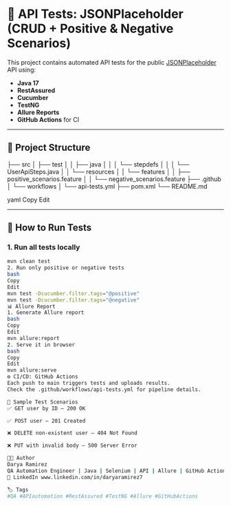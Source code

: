 # 📡 API Tests: JSONPlaceholder (CRUD + Positive & Negative Scenarios)

This project contains automated API tests for the public [JSONPlaceholder](https://jsonplaceholder.typicode.com/) API using:

- **Java 17**
- **RestAssured**
- **Cucumber**
- **TestNG**
- **Allure Reports**
- **GitHub Actions** for CI

---

## 📁 Project Structure

├── src
│ ├── test
│ │ ├── java
│ │ │ └── stepdefs
│ │ │ └── UserApiSteps.java
│ │ └── resources
│ │ └── features
│ │ ├── positive_scenarios.feature
│ │ └── negative_scenarios.feature
├── .github
│ └── workflows
│ └── api-tests.yml
├── pom.xml
└── README.md

yaml
Copy
Edit

---

## 🚀 How to Run Tests

### 1. Run all tests locally
```bash
mvn clean test
2. Run only positive or negative tests
bash
Copy
Edit
mvn test -Dcucumber.filter.tags="@positive"
mvn test -Dcucumber.filter.tags="@negative"
📊 Allure Report
1. Generate Allure report
bash
Copy
Edit
mvn allure:report
2. Serve it in browser
bash
Copy
Edit
mvn allure:serve
⚙️ CI/CD: GitHub Actions
Each push to main triggers tests and uploads results.
Check the .github/workflows/api-tests.yml for pipeline details.

🧪 Sample Test Scenarios
✅ GET user by ID — 200 OK

✅ POST user — 201 Created

❌ DELETE non-existent user — 404 Not Found

❌ PUT with invalid body — 500 Server Error

🧑‍💻 Author
Darya Ramirez
QA Automation Engineer | Java | Selenium | API | Allure | GitHub Actions
📧 LinkedIn www.linkedin.com/in/daryaramirez7

🏷️ Tags
#QA #APIautomation #RestAssured #TestNG #Allure #GitHubActions

